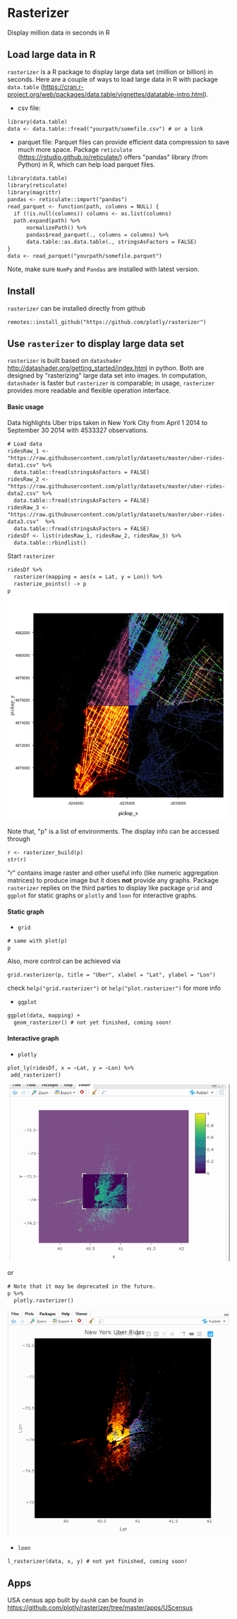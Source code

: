 # Rasterizer

Display million data in seconds in R

## Load large data in R

`rasterizer` is a R package to display large data set (million or billion) in seconds. 
Here are a couple of ways to load large data in R with package `data.table` (https://cran.r-project.org/web/packages/data.table/vignettes/datatable-intro.html).

* csv file:
```
library(data.table)
data <- data.table::fread("yourpath/somefile.csv") # or a link
```

* parquet file:
Parquet files can provide efficient data compression to save much more space. Package `reticulate` (https://rstudio.github.io/reticulate/) offers "pandas" library (from Python) in R, which can help load parquet files.
```
library(data.table)
library(reticulate)
library(magrittr)
pandas <- reticulate::import("pandas")
read_parquet <- function(path, columns = NULL) {
  if (!is.null(columns)) columns <- as.list(columns)
  path.expand(path) %>% 
      normalizePath() %>%
      pandas$read_parquet(., columns = columns) %>%
      data.table::as.data.table(., stringsAsFactors = FALSE)
}
data <- read_parquet("yourpath/somefile.parquet")
```
Note, make sure `NumPy` and `Pandas` are installed with latest version.

## Install

`rasterizer` can be installed directly from github

```
remotes::install_github("https://github.com/plotly/rasterizer")
```

## Use `rasterizer` to display large data set

`rasterizer` is built based on `datashader` http://datashader.org/getting_started/index.html in python. Both are designed by "rasterizing" large data set into images. In computation, `datashader` is faster but `rasterizer` is comparable; in usage, `rasterizer` provides more readable and flexible operation interface.

#### Basic usage

Data highlights Uber trips taken in New York City from April 1 2014 to September 30 2014 with 4533327 observations.
```
# Load data
ridesRaw_1 <- "https://raw.githubusercontent.com/plotly/datasets/master/uber-rides-data1.csv" %>%
  data.table::fread(stringsAsFactors = FALSE)
ridesRaw_2 <- "https://raw.githubusercontent.com/plotly/datasets/master/uber-rides-data2.csv" %>% 
  data.table::fread(stringsAsFactors = FALSE)
ridesRaw_3 <- "https://raw.githubusercontent.com/plotly/datasets/master/uber-rides-data3.csv"  %>% 
  data.table::fread(stringsAsFactors = FALSE)
ridesDf <- list(ridesRaw_1, ridesRaw_2, ridesRaw_3) %>% 
  data.table::rbindlist()
```

Start `rasterizer`
```
ridesDf %>%
  rasterizer(mapping = aes(x = Lat, y = Lon)) %>% 
  rasterize_points() -> p
p
```
![](man/figures/grid_rasterizer.png)

Note that, "p" is a list of environments. The display info can be accessed through
```
r <- rasterizer_build(p)
str(r)
```
"r" contains image raster and other useful info (like numeric aggregation matrices) to produce image but it does **not** provide any graphs. Package `rasterizer` replies on the third parties to display like package `grid` and `ggplot` for static graphs or `plotly` and `loon` for interactive graphs.

#### Static graph

* `grid`
```
# same with plot(p)
p 
```
Also, more control can be achieved via
```
grid.rasterizer(p, title = "Uber", xlabel = "Lat", ylabel = "Lon")
```
check `help("grid.rasterizer")` or `help("plot.rasterizer")` for more info

* `ggplot`
```
ggplot(data, mapping) + 
  geom_rasterizer() # not yet finished, coming soon!
```

#### Interactive graph

* `plotly`
```
plot_ly(ridesDf, x = ~Lat, y = ~Lon) %>%
 add_rasterizer()
```
![](man/figures/add_rasterizer.gif)

or

```
# Note that it may be deprecated in the future.
p %>% 
  plotly.rasterizer()
```
![](man/figures/plotly_rasterizer.gif)

* `loon`
```
l_rasterizer(data, x, y) # not yet finished, coming soon!
```

## Apps

USA census app built by `dashR` can be found in https://github.com/plotly/rasterizer/tree/master/apps/UScensus